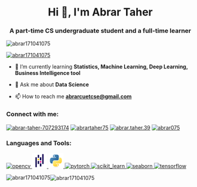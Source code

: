 <h1 align="center">Hi 👋, I'm Abrar Taher</h1>
<h3 align="center">A part-time CS undergraduate student and a full-time learner</h3>

<p align="left"> <img src="https://komarev.com/ghpvc/?username=abrar171041075&label=Profile%20views&color=0e75b6&style=flat" alt="abrar171041075" /> </p>

<p align="left"> <a href="https://github.com/ryo-ma/github-profile-trophy"><img src="https://github-profile-trophy.vercel.app/?username=abrar171041075" alt="abrar171041075" /></a> </p>

- 🌱 I’m currently learning **Statistics, Machine Learning, Deep Learning, Business Intelligence tool**

- 💬 Ask me about **Data Science**

- 📫 How to reach me **abrarcuetcse@gmail.com**

<h3 align="left">Connect with me:</h3>
<p align="left">
<a href="https://linkedin.com/in/abrar-taher-707293174" target="blank"><img align="center" src="https://raw.githubusercontent.com/rahuldkjain/github-profile-readme-generator/master/src/images/icons/Social/linked-in-alt.svg" alt="abrar-taher-707293174" height="30" width="40" /></a>
<a href="https://kaggle.com/abrartaher75" target="blank"><img align="center" src="https://raw.githubusercontent.com/rahuldkjain/github-profile-readme-generator/master/src/images/icons/Social/kaggle.svg" alt="abrartaher75" height="30" width="40" /></a>
<a href="https://fb.com/abrar.taher.39" target="blank"><img align="center" src="https://raw.githubusercontent.com/rahuldkjain/github-profile-readme-generator/master/src/images/icons/Social/facebook.svg" alt="abrar.taher.39" height="30" width="40" /></a>
<a href="https://www.leetcode.com/abrar075" target="blank"><img align="center" src="https://raw.githubusercontent.com/rahuldkjain/github-profile-readme-generator/master/src/images/icons/Social/leet-code.svg" alt="abrar075" height="30" width="40" /></a>
</p>

<h3 align="left">Languages and Tools:</h3>
<p align="left"> <a href="https://opencv.org/" target="_blank" rel="noreferrer"> <img src="https://www.vectorlogo.zone/logos/opencv/opencv-icon.svg" alt="opencv" width="40" height="40"/> </a> <a href="https://pandas.pydata.org/" target="_blank" rel="noreferrer"> <img src="https://raw.githubusercontent.com/devicons/devicon/2ae2a900d2f041da66e950e4d48052658d850630/icons/pandas/pandas-original.svg" alt="pandas" width="40" height="40"/> </a> <a href="https://www.python.org" target="_blank" rel="noreferrer"> <img src="https://raw.githubusercontent.com/devicons/devicon/master/icons/python/python-original.svg" alt="python" width="40" height="40"/> </a> <a href="https://pytorch.org/" target="_blank" rel="noreferrer"> <img src="https://www.vectorlogo.zone/logos/pytorch/pytorch-icon.svg" alt="pytorch" width="40" height="40"/> </a> <a href="https://scikit-learn.org/" target="_blank" rel="noreferrer"> <img src="https://upload.wikimedia.org/wikipedia/commons/0/05/Scikit_learn_logo_small.svg" alt="scikit_learn" width="40" height="40"/> </a> <a href="https://seaborn.pydata.org/" target="_blank" rel="noreferrer"> <img src="https://seaborn.pydata.org/_images/logo-mark-lightbg.svg" alt="seaborn" width="40" height="40"/> </a> <a href="https://www.tensorflow.org" target="_blank" rel="noreferrer"> <img src="https://www.vectorlogo.zone/logos/tensorflow/tensorflow-icon.svg" alt="tensorflow" width="40" height="40"/> </a> </p>

<p><img align="left" src="https://github-readme-stats.vercel.app/api/top-langs?username=abrar171041075username=ryo-ma)](https://github.com/ryo-ma/github-profile-trophy)

<p>&nbsp;<img align="center" src="https://github-readme-stats.vercel.app/api?username=abrar171041075&show_icons=true&locale=en" alt="abrar171041075" /></p>

<p><img align="center" src="https://github-readme-streak-stats.herokuapp.com/?user=abrar171041075&" alt="abrar171041075" /></p>
